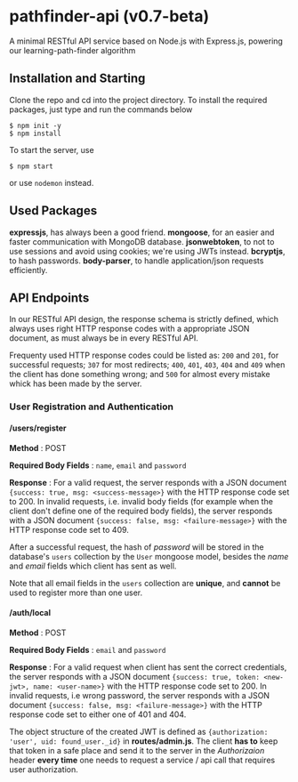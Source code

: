 # pathfinder-api (v0.7-beta)
A minimal RESTful API service based on Node.js with Express.js, powering our learning-path-finder algorithm

## Installation and Starting
Clone the repo and cd into the project directory. To install the required packages, just type and run the commands below
```
$ npm init -y
$ npm install
```

To start the server, use
```
$ npm start
```
or use `nodemon` instead.

## Used Packages
**expressjs**, has always been a good friend.
**mongoose**, for an easier and faster communication with MongoDB database.
**jsonwebtoken**, to not to use sessions and avoid using cookies; we're using JWTs instead.
**bcryptjs**, to hash passwords.
**body-parser**, to handle application/json requests efficiently.

## API Endpoints
In our RESTful API design, the response schema is strictly defined, which always uses right HTTP response codes with a appropriate JSON document, as must always be in every RESTful API.

Frequenty used HTTP response codes could be listed as: `200` and `201`, for successful requests; `307` for most redirects; `400`, `401`, `403`, `404` and `409` when the client has done something wrong; and `500` for almost every mistake whick has been made by the server.

### User Registration and Authentication

#### /users/register
**Method** : POST

**Required Body Fields** : `name`, `email` and `password`

**Response** : For a valid request, the server responds with a JSON document `{success: true, msg: <success-message>}` with the HTTP response code set to 200. In invalid requests, i.e. invalid body fields (for example when the client don't define one of the required body fields), the server responds with a JSON document `{success: false, msg: <failure-message>}` with the HTTP response code set to 409.

After a successful request, the hash of *password* will be stored in the database's `users` collection by the `User` mongoose model, besides the *name* and  *email* fields which client has sent as well.

Note that all email fields in the `users` collection are **unique**, and **cannot** be used to register more than one user.

#### /auth/local
**Method** : POST

**Required Body Fields** : `email` and `password`

**Response** : For a valid request when client has sent the correct credentials, the server responds with a JSON document `{success: true, token: <new-jwt>, name: <user-name>}` with the HTTP response code set to 200. In invalid requests, i.e wrong password, the server responds with a JSON document `{success: false, msg: <failure-message>}` with the HTTP response code set to either one of 401 and 404.

The object structure of the created JWT is defined as `{authorization: 'user', uid: found_user._id}` in **routes/admin.js**. The client **has to** keep that token in a safe place and send it to the server in the *Authorizaion* header  **every time** one needs to request a service / api call that requires user authorization.
